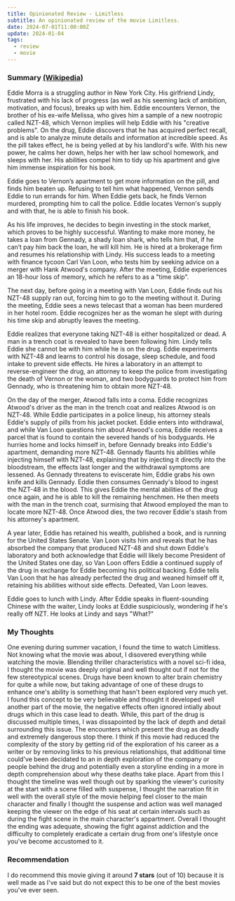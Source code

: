 ```yaml
---
title: Opinionated Review - Limitless
subtitle: An opinionated review of the movie Limitless.
date: 2024-07-01T11:00:00Z
update: 2024-01-04
tags: 
  - review
  - movie
---
```


### Summary [(Wikipedia)](https://en.wikipedia.org/wiki/Limitless)
Eddie Morra is a struggling author in New York City. His girlfriend Lindy, frustrated with his lack of progress (as well as his seeming lack of ambition, motivation, and focus), breaks up with him. Eddie encounters Vernon, the brother of his ex-wife Melissa, who gives him a sample of a new nootropic called NZT-48, which Vernon implies will help Eddie with his "creative problems". On the drug, Eddie discovers that he has acquired perfect recall, and is able to analyze minute details and information at incredible speed. As the pill takes effect, he is being yelled at by his landlord's wife. With his new power, he calms her down, helps her with her law school homework, and sleeps with her. His abilities compel him to tidy up his apartment and give him immense inspiration for his book.

Eddie goes to Vernon’s apartment to get more information on the pill, and finds him beaten up. Refusing to tell him what happened, Vernon sends Eddie to run errands for him. When Eddie gets back, he finds Vernon murdered, prompting him to call the police. Eddie locates Vernon's supply and with that, he is able to finish his book.

As his life improves, he decides to begin investing in the stock market, which proves to be highly successful. Wanting to make more money, he takes a loan from Gennady, a shady loan shark, who tells him that, if he can’t pay him back the loan, he will kill him. He is hired at a brokerage firm and resumes his relationship with Lindy. His success leads to a meeting with finance tycoon Carl Van Loon, who tests him by seeking advice on a merger with Hank Atwood's company. After the meeting, Eddie experiences an 18-hour loss of memory, which he refers to as a "time skip".

The next day, before going in a meeting with Van Loon, Eddie finds out his NZT-48 supply ran out, forcing him to go to the meeting without it. During the meeting, Eddie sees a news telecast that a woman has been murdered in her hotel room. Eddie recognizes her as the woman he slept with during his time skip and abruptly leaves the meeting.

Eddie realizes that everyone taking NZT-48 is either hospitalized or dead. A man in a trench coat is revealed to have been following him. Lindy tells Eddie she cannot be with him while he is on the drug. Eddie experiments with NZT-48 and learns to control his dosage, sleep schedule, and food intake to prevent side effects. He hires a laboratory in an attempt to reverse-engineer the drug, an attorney to keep the police from investigating the death of Vernon or the woman, and two bodyguards to protect him from Gennady, who is threatening him to obtain more NZT-48.

On the day of the merger, Atwood falls into a coma. Eddie recognizes Atwood's driver as the man in the trench coat and realizes Atwood is on NZT-48. While Eddie participates in a police lineup, his attorney steals Eddie's supply of pills from his jacket pocket. Eddie enters into withdrawal, and while Van Loon questions him about Atwood's coma, Eddie receives a parcel that is found to contain the severed hands of his bodyguards. He hurries home and locks himself in, before Gennady breaks into Eddie's apartment, demanding more NZT-48. Gennady flaunts his abilities while injecting himself with NZT-48, explaining that by injecting it directly into the bloodstream, the effects last longer and the withdrawal symptoms are lessened. As Gennady threatens to eviscerate him, Eddie grabs his own knife and kills Gennady. Eddie then consumes Gennady's blood to ingest the NZT-48 in the blood. This gives Eddie the mental abilities of the drug once again, and he is able to kill the remaining henchmen. He then meets with the man in the trench coat, surmising that Atwood employed the man to locate more NZT-48. Once Atwood dies, the two recover Eddie's stash from his attorney's apartment.

A year later, Eddie has retained his wealth, published a book, and is running for the United States Senate. Van Loon visits him and reveals that he has absorbed the company that produced NZT-48 and shut down Eddie's laboratory and both acknowledge that Eddie will likely become President of the United States one day, so Van Loon offers Eddie a continued supply of the drug in exchange for Eddie becoming his political backing. Eddie tells Van Loon that he has already perfected the drug and weaned himself off it, retaining his abilities without side effects. Defeated, Van Loon leaves.

Eddie goes to lunch with Lindy. After Eddie speaks in fluent-sounding Chinese with the waiter, Lindy looks at Eddie suspiciously, wondering if he's really off NZT. He looks at Lindy and says "What?"

### My Thoughts
One evening during summer vacation, I found the time to watch Limitless. Not knowing what the movie was about, I disovered everything while watching the movie. Blending thriller characteristics with a novel sci-fi idea, I thought the movie was deeply original and well thought out if not for the few stereotypical scenes. Drugs have been known to alter brain chemistry for quite a while now, but taking advantage of one of these drugs to enhance one's ability is something that hasn't been explored very much yet. I found this concept to be very believable and thought it developed well another part of the movie, the negative effects often ignored intially about drugs which in this case lead to death. While, this part of the drug is discussed multiple times, I was dissapointed by the lack of depth and detail surrounding this issue. The encounters which present the drug as deadly and extremely dangerous stop there. I think if this movie had reduced the complexity of the story by getting rid of the exploration of his career as a writer or by removing links to his previous relationships, that additional time could've been decidated to an in depth exploration of the company or people behind the drug and potentially even a storyline ending in a more in depth comprehension about why these deaths take place. Apart from this I thought the timeline was well though out by sparking the viewer's curiosity at the start with a scene filled with suspense, I thought the narration fit in well with the overall style of the movie helping feel closer to the main character and finally I thought the suspense and action was well managed keeping the viewer on the edge of his seat at certain intervals such as during the fight scene in the main character's appartment. Overall I thought the ending was adequate, showing the fight against addiction and the difficulty to completely eradicate a certain drug from one's lifestyle once you've become accustomed to it.

### Recommendation
I do recommend this movie giving it around **7 stars** (out of 10) because it is well made as I've said but do not expect this to be one of the best movies you've ever seen.